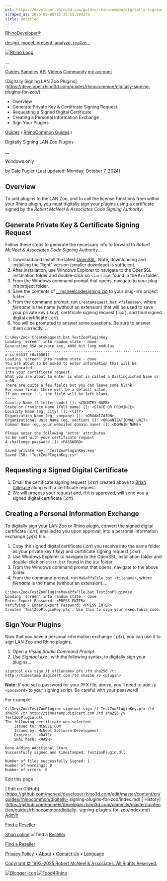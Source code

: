 ```yaml
---
url: https://developer.rhino3d.com/guides/rhinocommon/digitally-signing-plugins-for-zoo/
scraped_at: 2025-09-08T15:36:55.904279
title: Untitled
---
```


[RhinoDeveloper®](/)

[design, model, present, analyze, realize...](/)

[![Rhino Logo](https://developer.rhino3d.com/images/rhinodevlogo.png)](/)

__

[Guides](https://developer.rhino3d.com/guides)
[Samples](https://developer.rhino3d.com/samples)
[API](https://developer.rhino3d.com/api)
[Videos](https://developer.rhino3d.com/videos)
[Community](https://discourse.mcneel.com/c/rhino-developer) [my account
](https://www.rhino3d.com/my-account/ "Manage your account, licenses, and
teams")

[Digitally Signing LAN Zoo
Plugins](https://developer.rhino3d.com/guides/rhinocommon/digitally-signing-
plugins-for-zoo/)

  * Overview
  * Generate Private Key & Certificate Signing Request
  * Requesting a Signed Digital Certificate
  * Creating a Personal Information Exchange
  * Sign Your Plugins

[Guides](https://developer.rhino3d.com/en/guides/) / [RhinoCommon
Guides](https://developer.rhino3d.com/en/guides/rhinocommon/) /

Digitally Signing LAN Zoo Plugins

__

Windows only

by [Dale Fugier](https://discourse.mcneel.com/u/dale/) (Last updated: Monday,
October 7, 2024)

## Overview

To add plugins to the LAN Zoo, and to call the license functions from within
your Rhino plugin, you must digitally sign your plugins using a certificate
signed by the _Robert McNeel & Associates Code Signing Authority_.

## Generate Private Key & Certificate Signing Request

Follow these steps to generate the necessary info to forward to _Robert McNeel
& Associates Code Signing Authority_…

  1. Download and install the latest [OpenSSL](https://slproweb.com/products/Win32OpenSSL.html). Note, downloading and installing the “light” version (smaller download) is sufficient.
  2. After installation, use Windows Explorer to navigate to the OpenSSL installation folder and double-click on `start.bat` found in the `Bin` folder.
  3. From the Windows command prompt that opens, navigate to your plug-in’s project folder.
  4. Save the contents of [__mcneelcodesigning.zip](https://files.mcneel.com/zoo/mcneelcodesigning.zip) to your plug-in’s project folder.
  5. From the command prompt, run `CreateRequest.bat <filename>`, where _filename_ is the name (without an extension) that will be used to save your private key (_.key_), certificate signing request (_.csr_), and final signed digital certificate (_.crt_).
  6. You will be prompted to answer some questions. Be sure to answer them correctly…

    
    
    C:\Dev\Zoo> CreateRequest.bat TestZooPluginKey
    Loading 'screen' into random state - done
    Generating RSA private key, 4096 bit long modulus
    ................................................................................
    e is 65537 (0x10001)
    Loading 'screen' into random state - done
    You are about to be asked to enter information that will be incorporated
    into your certificate request.
    What you are about to enter is what is called a Distinguished Name or a DN.
    There are quite a few fields but you can leave some blank
    For some fields there will be a default value,
    If you enter '.', the field will be left blank.
    -----
    Country Name (2 letter code) []: <COUNTRY NAME>
    State or Province Name (full name) []: <STATE OR PROVINCE>
    Locality Name (eg, city) []: <CITY>
    Organization Name (eg, company) []: <ORGANIZATON>
    Organizational Unit Name (eg, section) []: <ORGANIZATIONAL UNIT>
    Common Name (eg, your websites domain name) []: <DOMAIN NAME>
    
    Please enter the following 'extra' attributes
    to be sent with your certificate request
    A challenge password []: <PASSWORD>
    
    Saved private key: 'TestZooPluginKey.key'
    Saved CSR: 'TestZooPluginKey.csr'
    

## Requesting a Signed Digital Certificate

  1. Email the certificate signing request (_.csr_) created above to [](mailto:brian@mcneel.com) [Brian Gillespie](mailto:brian@mcneel.com) along with a certificate request.
  2. We will process your request and, if it is approved, will send you a signed digital certificate (_.crt_).

## Creating a Personal Information Exchange

To digitally sign your LAN Zoo or Rhino plugin, convert the signed digital
certificate (_.crt_), emailed to you upon approval, into a personal
information exchange (_.pfx_) file…

  1. Copy the signed digital certificate (_.crt_) you receive into the same folder as your private key (_.key_) and certificate signing request (_.csr_).
  2. Use Windows Explorer to navigate to the OpenSSL installation folder and double-click on `start.bat` found in the `Bin` folder.
  3. From the Windows command prompt that opens, navigate to the above folder.
  4. From the command prompt, run `MakePfxFile.bat <filename>`, where _filename_ is the name (without an extension)…

    
    
    C:\Dev\Zoo\TestZooPlugin>MakePfxFile.bat TestZooPluginKey
    Loading 'screen' into random state - done
    Enter Export Password: <PRESS ENTER>
    Verifying - Enter Export Password: <PRESS ENTER>
    Created 'TestZooPluginKey.pfx'. Use this to sign your executable code.
    

## Sign Your Plugins

Now that you have a personal information exchange (_.pfx_), you can use it to
sign LAN Zoo and Rhino plugins.

  1. Open a _Visual Studio Command Prompt_.
  2. Use _Signtool.exe_ , with the following syntax, to digitally sign your plugins…

    
    
    signtool.exe sign /f <filename>.pfx /fd sha256 /tr http://timestamp.digicert.com /td sha256 /v <plugin>
    

**Note:** If you set a password for your PFX file, above, you’ll need to add
`/p <password>` to your signing script. Be careful with your password!

For example:

    
    
    C:\Dev\Zoo\TestZooPlugin> signtool sign /f TestZooPluginKey.pfx /fd sha256 /tr http://timestamp.digicert.com /td sha256 /v TestZooPlugin.dll
    The following certificate was selected:
        Issued to: MCNEEL.COM
        Issued by: McNeel Software Development
        Expires:   <DATE>
        SHA1 hash: <HASH>
    
    Done Adding Additional Store
    Successfully signed and timestamped: TestZooPlugin.dll
    
    Number of files successfully Signed: 1
    Number of warnings: 0
    Number of errors: 0
    

Edit this page

[ Edit on
GitHub](https://github.com/mcneel/developer.rhino3d.com/edit/master/content/en/guides/rhinocommon/digitally-
signing-plugins-for-zoo/index.md) [
History](https://github.com/mcneel/developer.rhino3d.com/commits/master/content/en/guides/rhinocommon/digitally-
signing-plugins-for-zoo/index.md) [
Admin](https://developer.rhino3d.com/admin)

[Find a Reseller](https://www.rhino3d.com/sales)

[Shop online](https://www.rhino3d.com/store) or find a
[Reseller](https://www.rhino3d.com/sales)

[Find a Reseller](https://www.rhino3d.com/sales)

[Privacy Policy](https://www.rhino3d.com/privacy) •
[About](https://www.rhino3d.com/mcneel/about) • [Contact
Us](https://www.rhino3d.com/mcneel/contact) • [
Language](https://www.rhino3d.com/language "Change to a different region or
language")

[Copyright © 1993-2025 Robert McNeel & Associates. All Rights
Reserved.](https://www.rhino3d.com/mcneel/about)

[](https://www.facebook.com/McNeelRhinoceros/)
[](https://twitter.com/bobmcneel) [](https://www.linkedin.com/groups/75313/)
[](https://www.youtube.com/user/RhinoGuide/videos) [](https://vimeo.com/rhino)
[![Blogger
icon](https://developer.rhino3d.com/images/blogger.svg)](http://blog.rhino3d.com/)
[![Food4Rhino](https://developer.rhino3d.com/images/f4r_icon_01.svg)](https://www.food4rhino.com)

